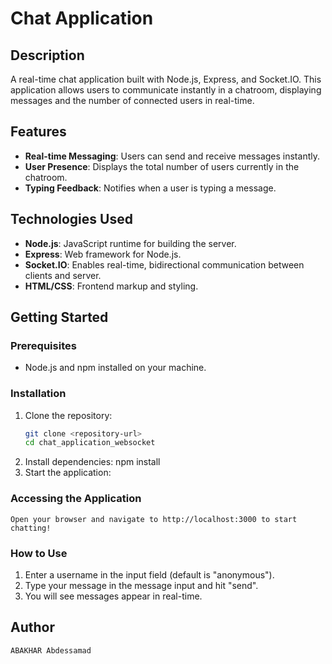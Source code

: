 # Chat Application

## Description
A real-time chat application built with Node.js, Express, and Socket.IO. This application allows users to communicate instantly in a chatroom, displaying messages and the number of connected users in real-time.

## Features
- **Real-time Messaging**: Users can send and receive messages instantly.
- **User Presence**: Displays the total number of users currently in the chatroom.
- **Typing Feedback**: Notifies when a user is typing a message.

## Technologies Used
- **Node.js**: JavaScript runtime for building the server.
- **Express**: Web framework for Node.js.
- **Socket.IO**: Enables real-time, bidirectional communication between clients and server.
- **HTML/CSS**: Frontend markup and styling.

## Getting Started

### Prerequisites
- Node.js and npm installed on your machine.

### Installation
1. Clone the repository:
   ```bash
   git clone <repository-url>
   cd chat_application_websocket

2. Install dependencies:
   npm install
3. Start the application:
    <!-- npm start -->
    <!-- or npm start dev  -->

### Accessing the Application
    Open your browser and navigate to http://localhost:3000 to start chatting!

### How to Use
1. Enter a username in the input field (default is "anonymous").
2. Type your message in the message input and hit "send".
3. You will see messages appear in real-time.

## Author
    ABAKHAR Abdessamad




